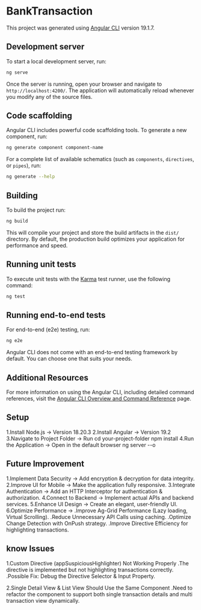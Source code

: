 # BankTransaction

This project was generated using [Angular CLI](https://github.com/angular/angular-cli) version 19.1.7.

## Development server

To start a local development server, run:

```bash
ng serve
```

Once the server is running, open your browser and navigate to `http://localhost:4200/`. The application will automatically reload whenever you modify any of the source files.

## Code scaffolding

Angular CLI includes powerful code scaffolding tools. To generate a new component, run:

```bash
ng generate component component-name
```

For a complete list of available schematics (such as `components`, `directives`, or `pipes`), run:

```bash
ng generate --help
```

## Building

To build the project run:

```bash
ng build
```

This will compile your project and store the build artifacts in the `dist/` directory. By default, the production build optimizes your application for performance and speed.

## Running unit tests

To execute unit tests with the [Karma](https://karma-runner.github.io) test runner, use the following command:

```bash
ng test
```

## Running end-to-end tests

For end-to-end (e2e) testing, run:

```bash
ng e2e
```

Angular CLI does not come with an end-to-end testing framework by default. You can choose one that suits your needs.

## Additional Resources

For more information on using the Angular CLI, including detailed command references, visit the [Angular CLI Overview and Command Reference](https://angular.dev/tools/cli) page.
## Setup 
1.Install Node.js → Version 18.20.3
2.Install Angular → Version 19.2
3.Navigate to Project Folder → Run
  cd your-project-folder
  npm install
4.Run the Application → Open in the default browser
  ng server --o

## Future Improvement
1.Implement Data Security → Add encryption & decryption for data integrity.
2.Improve UI for Mobile → Make the application fully responsive.
3.Integrate Authentication → Add an HTTP Interceptor for authentication & authorization.
4.Connect to Backend → Implement actual APIs and backend services.
5.Enhance UI Design → Create an elegant, user-friendly UI.
6.Optimize Performance →
  .Improve Ag-Grid Performance (Lazy loading, Virtual Scrolling).
  .Reduce Unnecessary API Calls using caching.
  .Optimize Change Detection with OnPush strategy.
  .Improve Directive Efficiency for highlighting transactions.

## know Issues
1.Custom Directive (appSuspiciousHighlighter) Not Working Properly
 .The directive is implemented but not highlighting transactions correctly.
 .Possible Fix: Debug the Directive Selector & Input Property.

2.Single Detail View & List View Should Use the Same Component
 .Need to refactor the component to support both single transaction details and multi transaction view dynamically.
